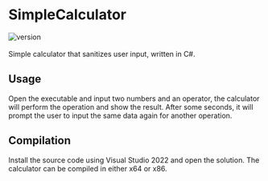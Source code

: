 # SimpleCalculator
![version](https://img.shields.io/badge/version-1.0.0-yellow)
<br>
<br>
Simple calculator that sanitizes user input, written in C#.

## Usage
Open the executable and input two numbers and an operator, the calculator will perform the operation and show the result. After some seconds, it will prompt the user to input the same data again for another operation.

## Compilation
Install the source code using Visual Studio 2022 and open the solution. The calculator can be compiled in either x64 or x86.
